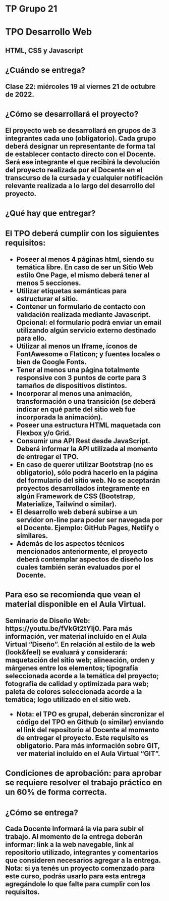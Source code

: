 <h1>TP Grupo 21</h1>

<h1>TPO Desarrollo Web</h1>
<h2>HTML, CSS y Javascript<h/2>

<h3>¿Cuándo se entrega?</h3>
  
<p>Clase 22: miércoles 19 al viernes 21 de octubre de 2022.</p>

<h3>¿Cómo se desarrollará el proyecto?</h3>
  
<p>El proyecto web se desarrollará en grupos de 3 integrantes cada uno (obligatorio). Cada
   grupo deberá designar un representante de forma tal de establecer contacto directo con el
   Docente. Será ese integrante el que recibirá la devolución del proyecto realizada por el
   Docente en el transcurso de la cursada y cualquier notificación relevante realizada a lo largo
   del desarrollo del proyecto.</p>

<h3>¿Qué hay que entregar?</h3>
  
<h3>El TPO deberá cumplir con los siguientes requisitos:</h3>
  
<ul>
  <li>Poseer al menos 4 páginas html, siendo su temática libre. En caso de ser un Sitio
    Web estilo One Page, el mismo deberá tener al menos 5 secciones.</li>
  <li>Utilizar etiquetas semánticas para estructurar el sitio.</li>
  <li>Contener un formulario de contacto con validación realizada mediante Javascript.
      Opcional: el formulario podrá enviar un email utilizando algún servicio externo
      destinado para ello.
  </li>
  <li>Utilizar al menos un Iframe, íconos de FontAwesome o Flaticon; y fuentes locales o
      bien de Google Fonts.
  </li>
  <li>Tener al menos una página totalmente responsive con 3 puntos de corte para 3
      tamaños de dispositivos distintos.
  </li>
  <li>Incorporar al menos una animación, transformación o una transición (se deberá
      indicar en qué parte del sitio web fue incorporada la animación).
  </li>
  <li>Poseer una estructura HTML maquetada con Flexbox y/o Grid.</li>
  <li>Consumir una API Rest desde JavaScript. Deberá informar la API utilizada al
      momento de entregar el TPO.
  </li>
  <li>En caso de querer utilizar Bootstrap (no es obligatorio), sólo podrá hacerlo en la
      página del formulario del sitio web. No se aceptarán proyectos desarrollados
      íntegramente en algún Framework de CSS (Bootstrap, Materialize, Tailwind o
      similar).
  </li>
  <li>El desarrollo web deberá subirse a un servidor on-line para poder ser navegada por
      el Docente. Ejemplo: GitHub Pages, Netlify o similares.
  </li>
  <li>Además de los aspectos técnicos mencionados anteriormente, el proyecto deberá
      contemplar aspectos de diseño los cuales también serán evaluados por el Docente.
  </li>
</ul>

<h3>Para eso se recomienda que vean el material disponible en el Aula Virtual.</h3>

<p>Seminario de Diseño Web: https://youtu.be/fVkGt2tYIj0. Para más información, ver
   material incluído en el Aula Virtual “Diseño”. En relación al estilo de la web
   (look&feel) se evaluará y considerará: maquetación del sitio web; alineación, orden
   y márgenes entre los elementos; tipografía seleccionada acorde a la temática del
   proyecto; fotografía de calidad y optimizada para web; paleta de colores
   seleccionada acorde a la temática; logo utilizado en el sitio web.</p>
  
<ul>
  <li>Nota: el TPO es grupal, deberán sincronizar el código del TPO en Github (o similar)
      enviando el link del repositorio al Docente al momento de entregar el proyecto. Este
      requisito es obligatorio. Para más información sobre GIT, ver material incluído en el
      Aula Virtual “GIT”.
  </li>
</ul>

<h3>Condiciones de aprobación: para aprobar se requiere resolver el trabajo práctico en un
    60% de forma correcta.</h3>

<h3>¿Cómo se entrega?</h3>

<p>Cada Docente informará la vía para subir el trabajo. Al momento de la entrega deberán
   informar: link a la web navegable, link al repositorio utilizado, integrantes y comentarios que
   consideren necesarios agregar a la entrega.
   Nota: si ya tenés un proyecto comenzado para este curso, podrás usarlo para esta entrega
   agregándole lo que falte para cumplir con los requisitos.</p>
